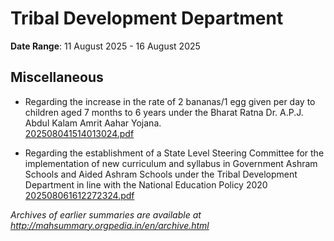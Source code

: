 # Tribal Development Department

**Date Range**: 11 August 2025 - 16 August 2025


## Miscellaneous
- Regarding the increase in the rate of 2 bananas/1 egg given per day to children aged 7 months to 6 years under the Bharat Ratna Dr. A.P.J. Abdul Kalam Amrit Aahar Yojana.\
  [202508041514013024.pdf](https://gr.maharashtra.gov.in/Site/Upload/Government%20Resolutions/English/202508041514013024.pdf)

- Regarding the establishment of a State Level Steering Committee for the implementation of new curriculum and syllabus in Government Ashram Schools and Aided Ashram Schools under the Tribal Development Department in line with the National Education Policy 2020\
  [202508061612272324.pdf](https://gr.maharashtra.gov.in/Site/Upload/Government%20Resolutions/English/202508061612272324.pdf)


*Archives of earlier summaries are available at http://mahsummary.orgpedia.in/en/archive.html*